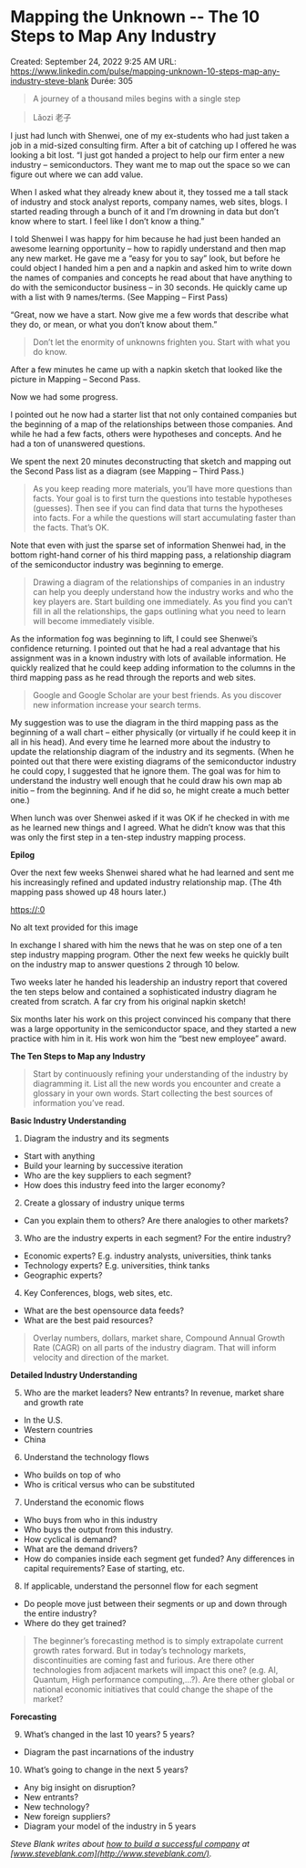 # Mapping the Unknown -- The 10 Steps to Map Any Industry

Created: September 24, 2022 9:25 AM
URL: https://www.linkedin.com/pulse/mapping-unknown-10-steps-map-any-industry-steve-blank
Durée: 305

> A journey of a thousand miles begins with a single step
> 

> Lǎozi 老子
> 

I just had lunch with Shenwei, one of my ex-students who had just taken a job in a mid-sized consulting firm. After a bit of catching up I offered he was looking a bit lost. “I just got handed a project to help our firm enter a new industry – semiconductors. They want me to map out the space so we can figure out where we can add value.

When I asked what they already knew about it, they tossed me a tall stack of industry and stock analyst reports, company names, web sites, blogs. I started reading through a bunch of it and I’m drowning in data but don’t know where to start. I feel like I don’t know a thing.”

I told Shenwei I was happy for him because he had just been handed an awesome learning opportunity – how to rapidly understand and then map any new market. He gave me a “easy for you to say” look, but before he could object I handed him a pen and a napkin and asked him to write down the names of companies and concepts he read about that have anything to do with the semiconductor business – in 30 seconds. He quickly came up with a list with 9 names/terms. (See Mapping – First Pass)

“Great, now we have a start. Now give me a few words that describe what they do, or mean, or what you don’t know about them.”

> Don’t let the enormity of unknowns frighten you. Start with what you do know.
> 

After a few minutes he came up with a napkin sketch that looked like the picture in Mapping – Second Pass.

Now we had some progress.

I pointed out he now had a starter list that not only contained companies but the beginning of a map of the relationships between those companies. And while he had a few facts, others were hypotheses and concepts. And he had a ton of unanswered questions.

We spent the next 20 minutes deconstructing that sketch and mapping out the Second Pass list as a diagram (see Mapping – Third Pass.)

> As you keep reading more materials, you’ll have more questions than facts. Your goal is to first turn the questions into testable hypotheses (guesses). Then see if you can find data that turns the hypotheses into facts. For a while the questions will start accumulating faster than the facts. That’s OK.
> 

Note that even with just the sparse set of information Shenwei had, in the bottom right-hand corner of his third mapping pass, a relationship diagram of the semiconductor industry was beginning to emerge.

> Drawing a diagram of the relationships of companies in an industry can help you deeply understand how the industry works and who the key players are. Start building one immediately. As you find you can’t fill in all the relationships, the gaps outlining what you need to learn will become immediately visible.
> 

As the information fog was beginning to lift, I could see Shenwei’s confidence returning. I pointed out that he had a real advantage that his assignment was in a known industry with lots of available information. He quickly realized that he could keep adding information to the columns in the third mapping pass as he read through the reports and web sites.

> Google and Google Scholar are your best friends. As you discover new information increase your search terms.
> 

My suggestion was to use the diagram in the third mapping pass as the beginning of a wall chart – either physically (or virtually if he could keep it in all in his head). And every time he learned more about the industry to update the relationship diagram of the industry and its segments. (When he pointed out that there were existing diagrams of the semiconductor industry he could copy, I suggested that he ignore them. The goal was for him to understand the industry well enough that he could draw his own map ab initio – from the beginning. And if he did so, he might create a much better one.)

When lunch was over Shenwei asked if it was OK if he checked in with me as he learned new things and I agreed. What he didn’t know was that this was only the first step in a ten-step industry mapping process.

**Epilog**

Over the next few weeks Shenwei shared what he had learned and sent me his increasingly refined and updated industry relationship map. (The 4th mapping pass showed up 48 hours later.)

[https://:0](https://:0)

No alt text provided for this image

In exchange I shared with him the news that he was on step one of a ten step industry mapping program. Other the next few weeks he quickly built on the industry map to answer questions 2 through 10 below.

Two weeks later he handed his leadership an industry report that covered the ten steps below and contained a sophisticated industry diagram he created from scratch. A far cry from his original napkin sketch!

Six months later his work on this project convinced his company that there was a large opportunity in the semiconductor space, and they started a new practice with him in it. His work won him the “best new employee” award.

**The Ten Steps to Map any Industry**

> Start by continuously refining your understanding of the industry by diagramming it. List all the new words you encounter and create a glossary in your own words. Start collecting the best sources of information you’ve read.
> 

**Basic Industry Understanding**

1. Diagram the industry and its segments
- Start with anything
- Build your learning by successive iteration
- Who are the key suppliers to each segment?
- How does this industry feed into the larger economy?

2. Create a glossary of industry unique terms

- Can you explain them to others? Are there analogies to other markets?

3. Who are the industry experts in each segment? For the entire industry?

- Economic experts? E.g. industry analysts, universities, think tanks
- Technology experts? E.g. universities, think tanks
- Geographic experts?

4. Key Conferences, blogs, web sites, etc.

- What are the best opensource data feeds?
- What are the best paid resources?

> Overlay numbers, dollars, market share, Compound Annual Growth Rate (CAGR) on all parts of the industry diagram. That will inform velocity and direction of the market.
> 

**Detailed Industry Understanding**

5. Who are the market leaders? New entrants? In revenue, market share and growth rate

- In the U.S.
- Western countries
- China

6. Understand the technology flows

- Who builds on top of who
- Who is critical versus who can be substituted

7. Understand the economic flows

- Who buys from who in this industry
- Who buys the output from this industry.
- How cyclical is demand?
- What are the demand drivers?
- How do companies inside each segment get funded? Any differences in capital requirements? Ease of starting, etc.

8. If applicable, understand the personnel flow for each segment

- Do people move just between their segments or up and down through the entire industry?
- Where do they get trained?

> The beginner’s forecasting method is to simply extrapolate current growth rates forward. But in today’s technology markets, discontinuities are coming fast and furious. Are there other technologies from adjacent markets will impact this one? (e.g. AI, Quantum, High performance computing,…?). Are there other global or national economic initiatives that could change the shape of the market?
> 

**Forecasting**

9. What’s changed in the last 10 years? 5 years?

- Diagram the past incarnations of the industry

10. What’s going to change in the next 5 years?

- Any big insight on disruption?
- New entrants?
- New technology?
- New foreign suppliers?
- Diagram your model of the industry in 5 years

*Steve Blank writes about [how to build a successful company](https://steveblank.com/2017/03/15/why-some-startups-win/) at [www.steveblank.com](http://www.steveblank.com/).*